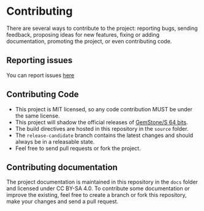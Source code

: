 # Contributing

There are several ways to contribute to the project: reporting bugs, sending
feedback, proposing ideas for new features, fixing or adding documentation,
promoting the project, or even contributing code.

## Reporting issues

You can report issues [here](https://github.com/ba-st/Docker-GemStone-64/issues/new)

## Contributing Code

- This project is MIT licensed, so any code contribution MUST be under the same license.
- This project will shadow the official releases of [GemStone/S 64 bits](https://gemtalksystems.com/products/gs64/).
- The build directives are hosted in this repository in the `source` folder.
- The `release-candidate` branch contains the latest changes and should always
  be in a releasable state.
- Feel free to send pull requests or fork the project.

## Contributing documentation

The project documentation is maintained in this repository in the `docs` folder
and licensed under CC BY-SA 4.0. To contribute some documentation or improve the
existing, feel free to create a branch or fork this repository, make your
changes and send a pull request.
